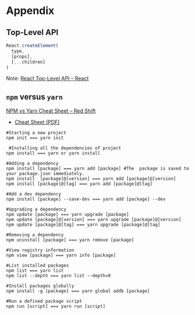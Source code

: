# Appendix

<!-- vertical -->

## Top-Level API

```js
React.createElement(
  type,
  [props],
  [...children]
)
```

Note: [React Top-Level API – React](https://reactjs.org/docs/react-api.html "")

<!-- vertical -->

## `npm` versus `yarn`

[NPM vs Yarn Cheat Sheet – Red Shift](https://shift.infinite.red/npm-vs-yarn-cheat-sheet-8755b092e5cc?gi=bd42fb41317b "")

* [Cheat Sheet (PDF)](https://infinite.red/files/yarn.pdf )

```shell
#Starting a new project
npm init === yarn init      

 #Installing all the dependencies of project
npm install === yarn or yarn install    

#Adding a dependency
npm install [package] === yarn add [package] #The  package is saved to your package.json immediately.      
npm install  [package]@[version] === yarn add [package]@[version]
npm install [package]@[tag] === yarn add [package]@[tag]

#Add a dev dependency
npm install [package] --save-dev === yarn add [package] --dev

#Upgrading a dependency
npm update [package] === yarn upgrade [package]
npm update [package]@[version] === yarn upgrade [package]@[version]
npm update [package]@[tag] === yarn upgrade [package]@[tag]

#Removing a dependency
npm uninstall [package] === yarn remove [package]

#View registry information
npm view [package] === yarn info [package]

#List installed packages
npm list === yarn list
npm list --depth === yarn list --depth=0

#Install packages globally
npm install -g [package] === yarn global addb [package]

#Run a defined package script
npm run [script] === yarn run [script]
```

